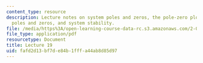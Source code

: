 ```yaml
---
content_type: resource
description: Lecture notes on system poles and zeros, the pole-zero plot, complex
  poles and zeros, and system stability.
file: /media/https%3A/open-learning-course-data-rc.s3.amazonaws.com/2-004-dynamics-and-control-ii-spring-2008/fafd2d13bf7de84b1fffa44ab8d85d97_lecture_19.pdf
file_type: application/pdf
resourcetype: Document
title: Lecture 19
uid: fafd2d13-bf7d-e84b-1fff-a44ab8d85d97
---
```

